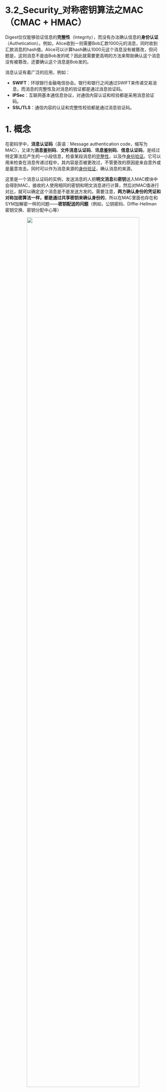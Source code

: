 # 3.2_Security_对称密钥算法之MAC（CMAC + HMAC）

Digest仅仅能够验证信息的**完整性**（Integrity），而没有办法确认信息的**身份认证**（Authetication）。例如，Alice收到一则需要Bob汇款1000元的消息，同时收到汇款消息的hash值，Alice可以计算hash确认1000元这个消息没有被篡改，但问题是，这则消息不是由Bob发的呢？因此就需要更高明的方法来帮助确认这个消息没有被篡改，还要确认这个消息是Bob发的。

消息认证有着广泛的应用，例如：

* **SWIFT**：环球银行金融电信协会。银行和银行之间通过SWIFT来传递交易消息，而消息的完整性及对消息的验证都是通过消息验证码。
* **IPSec**：互联网基本通信息协议，对通信内容认证和校验都是采用消息验证码。
* **SSL/TLS**：通信内容的认证和完整性校验都是通过消息验证码。

# 1. 概念

在密码学中，**消息认证码**（英语：Message authentication code，缩写为MAC），又译为**消息鉴别码**、**文件消息认证码**、**讯息鉴别码**、**信息认证码**，是经过特定算法后产生的一小段信息，检查某段消息的[完整性](https://zh.m.wikipedia.org/wiki/%E5%AE%8C%E6%95%B4%E6%80%A7 "完整性")，以及作[身份验证](https://zh.m.wikipedia.org/wiki/%E8%BA%AB%E4%BB%BD%E9%AA%8C%E8%AF%81 "身份验证")。它可以用来检查在消息传递过程中，其内容是否被更改过，不管更改的原因是来自意外或是蓄意攻击。同时可以作为消息来源的[身份验证](https://zh.m.wikipedia.org/wiki/%E8%BA%AB%E4%BB%BD%E9%AA%8C%E8%AF%81 "身份验证")，确认消息的来源。

这里是一个消息认证码的实例，发送消息的人把**明文消息**和**密钥**送入MAC模块中会得到MAC，接收的人使用相同的密钥和明文消息进行计算，然后对MAC值进行对比，就可以确定这个消息是不是发送方发的。需要注意，**两方确认身份的凭证和对称加密算法一样，都是通过共享密钥来确认身份的**，所以在MAC里面也存在和SYM加解密一样的问题——**密钥配送的问题**（例如，公钥密码、Diffie-Hellman密钥交换、密钥分配中心等）

<div align='center'><img src="https://raw.githubusercontent.com/carloscn/images/main/typora20221027121621.png" width="85%" /></div>

## 1.1 消息认证码的实现

消息认证码的算法中，通常会使用[带密钥的散列函数](https://zh.m.wikipedia.org/wiki/%E9%87%91%E9%91%B0%E9%9B%9C%E6%B9%8A%E8%A8%8A%E6%81%AF%E9%91%91%E5%88%A5%E7%A2%BC "密钥散列消息认证码")（HMAC），或者[块密码](https://zh.m.wikipedia.org/wiki/%E5%A1%8A%E5%AF%86%E7%A2%BC "块密码") 

SHA-2之类的单向散列函数可以实现消息认证码，其中一种实现方法称为HMAC。使用AES之类的分组密码也可以实现消息认证码，将密钥作为消息认证码的共享密钥，使用固定的IV值，并用CBC模式将消息全部加密。

>  Alice认为既然同样持有密钥，对称加密兼顾了消息验证码的功能，只要解密出明文，就可以作为消息验证码使用，Alice想的对吗？
>
> 1. 对称加密明文和密文长度是一致的，如果是一个加解密来确认，对于传输是有负担的，而消息认证码只有几个字节，方便传输；
> 2. 如果使用ECB模式，明文块和块之间没有依赖，中间攻击者很可能删除一个完整块或做其他手脚，导致收到信息残缺，此时完整性已经被破坏，这是无法容忍的。
> 3. 对于一些随机数或者密钥作为明文（人不可读的信息）的加密，当另一方解密的时候我们很难通过主观断言这就是我们想要的明文，因为对称解密解密错误也是输出一些人类无法识别的数据信息。
> 
> 因此， Alice考虑的不完全正确。


## 1.2 认证加密

**信息鉴别码不能提供对信息的保密，若要同时实现保密认证，同时需要对信息进行加密**。2000年后，关于认证加密逐渐展开（AE或者AEAD）。认证加密是一种将对称密码、消息认证码结合的的技术，因此，同时满足了机密性、完整性和认证三大功能。

消息认证码我们将在 [3.3_Security_对称密钥算法之AEAD](https://github.com/carloscn/blog/issues/145)  来详细说明，主要包含GCM/GMAC之类的。

## 1.3 对MAC的攻击

利用MAC的一些特性，可以衍生出一些攻击，还需要一些其他手段来抵御这些攻击，提高可靠性和安全性。

###  1.3.1 重放攻击

**重放攻击**（英语：replay attack，或称为**回放攻击**）是一种恶意或欺诈的重复或延迟有效数据的[网络](https://zh.wikipedia.org/wiki/%E8%AE%A1%E7%AE%97%E6%9C%BA%E7%BD%91%E7%BB%9C "计算机网络")攻击形式。 这可以由发起者或由拦截数据并重新传输数据的[对手](https://zh.wikipedia.org/w/index.php?title=%E5%AF%B9%E6%89%8B_(%E5%AF%86%E7%A0%81%E5%AD%A6)&action=edit&redlink=1)来执行。这是“[中间人攻击](https://zh.wikipedia.org/wiki/%E4%B8%AD%E9%97%B4%E4%BA%BA%E6%94%BB%E5%87%BB "中间人攻击")”的一个较低级别版本。

<div align='center'><img src="https://raw.githubusercontent.com/carloscn/images/main/typora20221027131531.png" width="85%" /></div>

Bob在接受多个重放攻击之后，导致Bob把自己的钱全部转给了Alice，而Alice就会很迷惑了。

对于抵抗重放攻击，我们通常有以下手段，本质上都是让每次的MAC值发生变化，即便是Mallory拿到了某一次的MAC值，也无法进行重放攻击。

* **使用序号**。约定每次发送消息赋予一个递增的序号，在计算MAC的时候将序号值也包含在内。这样Mallory无法计算序号变换的MAC，就没有办法进行攻击了。但这样会增加两人的通信成本，需要共同协商和维护序号。
* **使用时间戳**。约定在发送消息的时候包含当前的时间，如果接到以前的消息，即便是MAC正确也将其作为错误的消息处理，这样就能抵御重放攻击。但这样需要进行时间同步，而且需要考虑到通信的延迟，必须有一定的窗口期，而在窗口期内也是有被重放攻击的风险的。
* **加扰nonce**。约定在通信之前Alice向Bob发送一个随机数，之后Alice会加入这个随机数的MAC计算，Bob也同样做这样的计算。代价就是，增加了通信开销。

### 1.3.2 推测密钥

和单向散列函数攻击一样，对消息认证码也可以进行暴力破解以及[生日攻击](https://zh.wikipedia.org/wiki/%E7%94%9F%E6%97%A5%E6%94%BB%E5%87%BB)。对于MAC来说，应保证不能根据MAC值推测出通信双方所使用的密钥。HMAC就是利用sha函数的单向性和抗碰撞性来保证无法根据MAC推测出密钥。

此外，密钥务必是由真随机数生成的，否则会被推测出来。

### 1.3.3 MAC的局限性

因为双方共同持有相同的密钥，所以第三方证明无法确认谁是发送，谁是接受。也同样没有办法防止否认。

#### 第三方证明

Bob再接收到Alice的请求汇款的消息的时候，Bob想向第三方Victor证明这条消息是由Alice发的，Bob是做不到的。因此Victor认为，因为密钥Bob和Alice同样持有，Bob可以自己编写一个假消息，然后做MAC计算。Victor可能会怀疑Bob说谎，而Bob也没有办法来证明。

#### 否认

那同样的Alice真的发了消息，但是不承认自己发了，Alice说谎说是Bob自己编的消息然后算的MAC值，同样Bob也没办法来指出Alice在说谎。

因此，**消息验证码没有办法证明出两个持有密钥的人之间的消息传递。而这就要靠数字签名来完成**。

# 2. HMAC原理

****HMAC**** (有时扩展为 英语：keyed-hash message authentication code, **金钥杂凑讯息鉴别码**, 或 英语：hash-based message authentication code，**杂凑讯息鉴别码**），是一种通过特别计算方式之后产生的[讯息鉴别码](https://zh.m.wikipedia.org/wiki/訊息鑑別碼)（MAC），使用[密码杂凑函数](https://zh.m.wikipedia.org/wiki/密碼雜湊函數)，同时结合一个加密金钥。它可以用来保证资料的完整性，同时可以用来作某个讯息的[身份验证](https://zh.m.wikipedia.org/wiki/身份验证)。

<div align='center'><img src="https://raw.githubusercontent.com/carloscn/images/main/typora20221105190219.png" width="60%" /></div>

## 2.1 HMAC过程

HMAC有个比较大条的思路就是上面的图片，对消息做MD5或者HASH，求得单向散列，接着对单向散列的数据进行加密。思路是这样的，但是实际上比这个情况要复杂的多。

根據RFC 2104，HMAC的數學公式為：
<div align='center'><img src="https://raw.githubusercontent.com/carloscn/images/main/typora20221105190410.png" width="40%" /></div>

其中：

- H为密码杂凑函数（如SHA家族）
- K为密钥（secret key）
- m是要认证的消息
- K'是从原始密钥K导出的另一个秘密密钥（如果K短于散列函数的输入块大小，则向右填充（Padding）零；如果比该块大小更长，则对K进行散列）
- || 代表串接
- ⊕ 代表异或（XOR）
- opad 是外部填充（0x5c5c5c…5c5c，一段十六进制常量）
- ipad 是内部填充（0x363636…3636，一段十六进制常量）

进行处理的过程，我们可以从：
<div align='center'><img src="https://raw.githubusercontent.com/carloscn/images/main/typora20221105190540.png" width="80%" /></div>

KEY和IPAD和OPAD与message之间是有信息冗余的，然后经过两轮HASH算法之后得到的MAC，我们可以更清晰的从这个角度来看，message和key和i_pad和o_pad之间的信息冗余：

<div align='center'><img src="https://raw.githubusercontent.com/carloscn/images/main/typora20221105190732.png" width="80%" /></div>

## 2.2 mbedtls示例

我们以HMAC384为例，使用mbedtls来完成这个例子：

https://github.com/carloscn/cryptography/blob/master/modules/digest/src/mbedtls_hmac.c

```C
int mbedtls_hmac_sha384(const unsigned char *key,
                        size_t key_byte_size,
                        const unsigned char *input,
                        size_t input_byte_size,
                        unsigned char output[48])
{

    int ret = 0, mret = 0;
    mbedtls_md_info_t *info = NULL;
    mbedtls_md_context_t ctx;

    if (key == NULL ||
        input == NULL ||
        output == NULL) {
        ret = ERROR_COMMON_INPUT_PARAMETERS;
        mbedtls_printf(" * input parameters error, returned %d, line: %d\n",
                       ret, __LINE__);
        goto finish;
    }

    if (key_byte_size == 0 ||
        input_byte_size == 0) {
        ret = ERROR_NONE;
        mbedtls_printf(" * key size or input size == 0, returned %d, line: %d\n",
                       ret, __LINE__);
        goto finish;
    }

    mbedtls_md_init(&ctx);

    info = mbedtls_md_info_from_type(MBEDTLS_MD_SHA384);
    if (NULL == info) {
        ret = ERROR_CRYPTO_INIT_FAILED;
        mbedtls_printf(" * init failed, returned %d, line: %d\n",
                       ret, __LINE__);
        goto ctx_inited;
    }

    mret = mbedtls_md_setup(&ctx, info, 1);
    if (0 != mret) {
        ret = ERROR_CRYPTO_INIT_FAILED;
        mbedtls_printf(" * init failed, returned %d, line: %d\n",
                       ret, __LINE__);
        goto ctx_inited;
    }

    mret = mbedtls_md_hmac_starts(&ctx, key, key_byte_size);
    if (0 != mret) {
        ret = ERROR_CRYPTO_INIT_FAILED;
        mbedtls_printf(" * start failed, returned %d, line: %d\n",
                       ret, __LINE__);
        goto ctx_inited;
    }

    mret = mbedtls_md_hmac_update(&ctx, input, input_byte_size);
    if (0 != mret) {
        ret = ERROR_CRYPTO_ENCRYPT_FAILED;
        mbedtls_printf(" * update failed, returned %d, line: %d\n",
                       ret, __LINE__);
        goto ctx_inited;
    }

    mret = mbedtls_md_hmac_finish(&ctx, output);
    if (0 != mret) {
        ret = ERROR_CRYPTO_ENCRYPT_FAILED;
        mbedtls_printf(" * finish failed, returned %d, line: %d\n",
                       ret, __LINE__);
    }

ctx_inited:
    mbedtls_md_free(&ctx);
finish:
    return ret;
}
```

测试函数为：

https://github.com/carloscn/cryptography/blob/master/testsuite/src/unit_test_mbedtls.c#L599

```C
static void test_mbedtls_hmac_384(void)
{
    int ret = 0, i = 0;
    unsigned char key[] = {1,5,8,8,9,5,6,204,5,4,8,0,0,0,0};
    unsigned char input[] = {1,5,8,8,9,5,6,204,5,4,8,0,0,0,0};
    unsigned char output[48] = {0};

    ret = mbedtls_hmac_sha384(key,
                              sizeof(key)/sizeof(key[0]),
                              input,
                              sizeof(input)/sizeof(input[0]),
                              output);
    for (i = 0; i < 48; i ++) {
        mbedtls_printf("%x", output[i]);
    }
    mbedtls_printf("\n");
    CU_ASSERT_EQUAL(ret, 0);
}
```

# 3. CMAC原理







